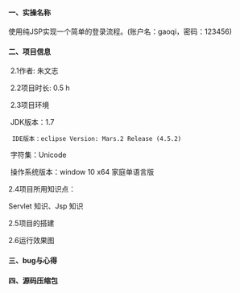 #### 一、实操名称

使用纯JSP实现一个简单的登录流程。(账户名：gaoqi，密码：123456)

#### 二、项目信息

​	2.1作者: 朱文志

​	2.2项目时长:  0.5 h

​	2.3项目环境

​    	JDK版本：1.7

   	 IDE版本：eclipse Version: Mars.2 Release (4.5.2)

​        字符集：Unicode

​        操作系统版本：window 10 x64 家庭单语言版

2.4项目所用知识点：

Servlet 知识、Jsp 知识

2.5项目的搭建





 2.6运行效果图

####  

#### 三、bug与心得

 

#### 四、源码压缩包

 